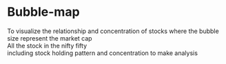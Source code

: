 # Bubble-map
To visualize the  relationship and concentration of stocks
where the bubble size represent the market cap
<br>
All the stock in the nifty fifty<br>
including  stock holding pattern and concentration to make analysis
